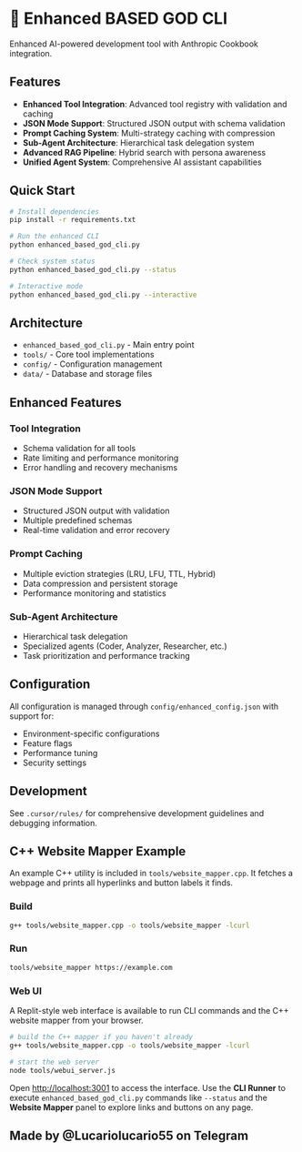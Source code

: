 # 🚀 Enhanced BASED GOD CLI

Enhanced AI-powered development tool with Anthropic Cookbook integration.

## Features

- **Enhanced Tool Integration**: Advanced tool registry with validation and caching
- **JSON Mode Support**: Structured JSON output with schema validation
- **Prompt Caching System**: Multi-strategy caching with compression
- **Sub-Agent Architecture**: Hierarchical task delegation system
- **Advanced RAG Pipeline**: Hybrid search with persona awareness
- **Unified Agent System**: Comprehensive AI assistant capabilities

## Quick Start

```bash
# Install dependencies
pip install -r requirements.txt

# Run the enhanced CLI
python enhanced_based_god_cli.py

# Check system status
python enhanced_based_god_cli.py --status

# Interactive mode
python enhanced_based_god_cli.py --interactive
```

## Architecture

- `enhanced_based_god_cli.py` - Main entry point
- `tools/` - Core tool implementations
- `config/` - Configuration management
- `data/` - Database and storage files

## Enhanced Features

### Tool Integration
- Schema validation for all tools
- Rate limiting and performance monitoring
- Error handling and recovery mechanisms

### JSON Mode Support
- Structured JSON output with validation
- Multiple predefined schemas
- Real-time validation and error recovery

### Prompt Caching
- Multiple eviction strategies (LRU, LFU, TTL, Hybrid)
- Data compression and persistent storage
- Performance monitoring and statistics

### Sub-Agent Architecture
- Hierarchical task delegation
- Specialized agents (Coder, Analyzer, Researcher, etc.)
- Task prioritization and performance tracking

## Configuration

All configuration is managed through `config/enhanced_config.json` with support for:
- Environment-specific configurations
- Feature flags
- Performance tuning
- Security settings

## Development

See `.cursor/rules/` for comprehensive development guidelines and debugging information.

## C++ Website Mapper Example

An example C++ utility is included in `tools/website_mapper.cpp`. It fetches a
webpage and prints all hyperlinks and button labels it finds.

### Build

```bash
g++ tools/website_mapper.cpp -o tools/website_mapper -lcurl
```

### Run

```bash
tools/website_mapper https://example.com
```

### Web UI

A Replit-style web interface is available to run CLI commands and the C++
website mapper from your browser.

```bash
# build the C++ mapper if you haven't already
g++ tools/website_mapper.cpp -o tools/website_mapper -lcurl

# start the web server
node tools/webui_server.js
```

Open [http://localhost:3001](http://localhost:3001) to access the interface.
Use the **CLI Runner** to execute `enhanced_based_god_cli.py` commands like
`--status` and the **Website Mapper** panel to explore links and buttons on any
page.

## Made by @Lucariolucario55 on Telegram
